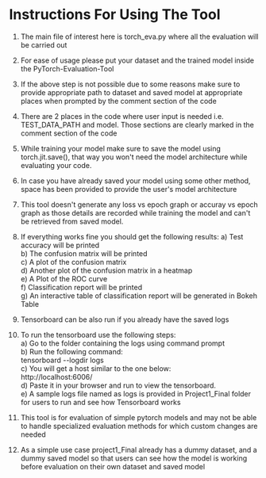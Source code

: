 # Instructions For Using The Tool
1. The main file of interest here is torch_eva.py where all the evaluation will be carried out
2. For ease of usage please put your dataset and the trained model inside the PyTorch-Evaluation-Tool
3. If the above step is not possible due to some reasons make sure to provide appropriate path to dataset and saved model at appropriate places when prompted by the comment section of the code 
4. There are 2 places in the code where user input is needed i.e. TEST_DATA_PATH and model. Those sections are clearly marked in the comment section of the code
5. While training your model make sure to save the model using torch.jit.save(), that way you won't need the model architecture while evaluating your code.
6. In case you have already saved your model using some other method, space has been provided to provide the user's model architecture
7. This tool doesn't generate any loss vs epoch graph or accuray vs epoch graph as those details are recorded while training the model and can't be retrieved from saved model.
8. If everything works fine you should get the following results:
    a) Test accuracy will be printed<br/>
    b) The confusion matrix will be printed<br/>
    c) A plot of the confusion matrix<br/>
    d) Another plot of the confusion matrix in a heatmap <br/>
    e) A Plot of the ROC curve <br/>
    f) Classification report will be printed<br/>
    g) An interactive table of classification report will be generated in Bokeh Table <br/>
    
9. Tensorboard can be also run if you already have the saved logs
10. To run the tensorboard use the following steps:<br/>
    a) Go to the folder containing the logs using command prompt<br/>
    b) Run the following command:<br/>
        tensorboard --logdir logs<br/>
    c) You will get a host similar to the one below:<br/>
        http://localhost:6006/ <br/>
    d) Paste it in your browser and run to view the tensorboard.<br/>
    e) A sample logs file named as logs is provided in Project1_Final folder for users to run and see how Tensorboard works
   
11. This tool is for evaluation of simple pytorch models and may not be able to handle specialized evaluation methods for which custom changes are needed
12. As a simple use case project1_Final already has a dummy dataset, and a dummy saved model so that users can see how the model is working before evaluation on their own dataset and saved model

   
